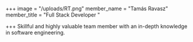 +++
image = "/uploads/RT.png"
member_name = "Tamás Ravasz"
member_title = "Full Stack Developer "

+++
Skillful and highly valuable team member with an in-depth knowledge in software engineering. 